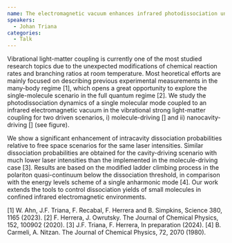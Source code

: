 ```yaml
---
name: The electromagnetic vacuum enhances infrared photodissociation under strong light-matter coupling
speakers:
  - Johan Triana
categories:
  - Talk
---
```


Vibrational light-matter coupling is currently one of the most studied research topics due to the unexpected modifications of chemical reaction rates and branching ratios at room temperature. Most heoretical efforts are mainly focused on describing previous experimental measurements in the many-body regime [1], which opens a great opportunity to explore the single-molecule scenario in the full quantum regime [2]. We study the photodissociation dynamics of a single molecular mode coupled to an infrared electromagnetic vacuum in the vibrational strong light-matter coupling for two driven scenarios, i) molecule-driving [] and ii) nanocavity-driving [] (see figure). 

We show a significant enhancement of intracavity dissociation probabilities relative to free space scenarios for the same laser intensities. Similar dissociation probabilities are obtained for the cavity-driving scenario with much lower laser intensities than the implemented in the molecule-driving case [3]. Results are based on the modified ladder climbing process in the polariton quasi-continuum below the dissociation threshold, in comparison with the energy levels scheme of a single anharmonic mode [4]. Our work extends the tools to control dissociation yields of small molecules in confined infrared electromagnetic environments. 

[1] W. Ahn, J.F. Triana, F. Recabal, F. Herrera and B. Simpkins, Science 380, 1165 (2023).
[2] F. Herrera, J. Owrutsky. The Journal of Chemical Physics, 152, 100902 (2020).
[3] J.F. Triana, F. Herrera, In preparation (2024).
[4] B. Carmeli, A. Nitzan. The Journal of Chemical Physics, 72, 2070 (1980).
